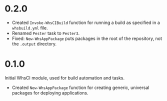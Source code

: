 # 0.2.0

 * Created `Invoke-WhsCIBuild` function for running a build as specified in a `whsbuild.yml` file.
 * Renamed `Pester` task to `Pester3`.
 * Fixed: `New-WhsAppPackage` puts packages in the root of the repository, not the `.output` directory.


# 0.1.0

Initial WhsCI module, used for build automation and tasks.

 * Created `New-WhsAppPackage` function for creating generic, universal packages for deploying applications.
